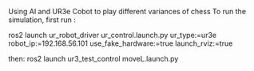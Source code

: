 Using AI and UR3e Cobot to play different variances of chess 
To run the simulation, first run : 

ros2 launch ur_robot_driver ur_control.launch.py ur_type:=ur3e robot_ip:=192.168.56.101 use_fake_hardware:=true launch_rviz:=true

then: ros2 launch ur3_test_control moveL.launch.py

